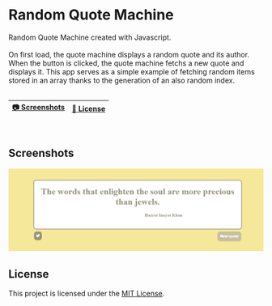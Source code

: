 # Random Quote Machine

Random Quote Machine created with Javascript.
<br>
<br>
On first load, the quote machine displays a random quote and its author. When the button is clicked, the quote machine fetchs a new quote and displays it. 
This app serves as a simple example of fetching random items stored in an array thanks to the generation of an also random index.
<br>
<br>

| [:camera: Screenshots](#screenshots) | [🔖 License](#license) |
|  -------- | ----------- |

<br>

## Screenshots

![quote](../images/quote.png)

## License

This project is licensed under the [MIT License](LICENSE.txt).
